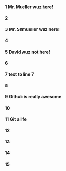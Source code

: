 #### 1 Mr. Mueller wuz here!
#### 2
#### 3 Mr. Shmueller wuz here!
#### 4
#### 5 David wuz not here!
#### 6
#### 7 text to line 7
#### 8
#### 9 Github is really awesome
#### 10
#### 11 Git a life
#### 12
#### 13
#### 14
#### 15